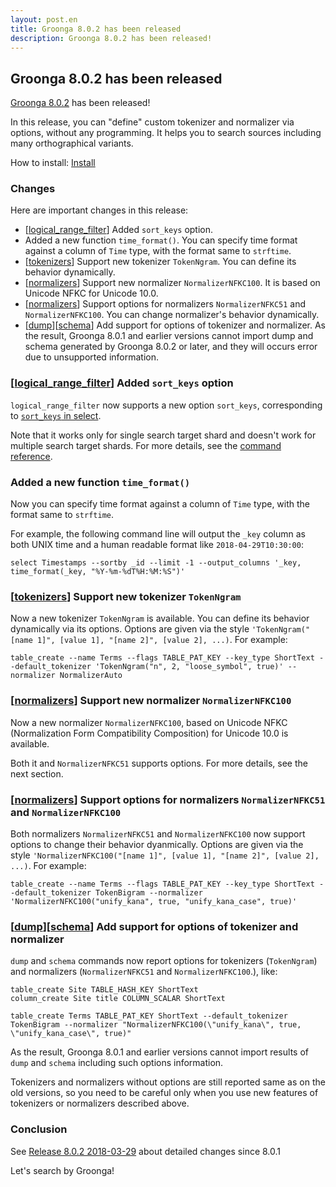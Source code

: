 ```yaml
---
layout: post.en
title: Groonga 8.0.2 has been released
description: Groonga 8.0.2 has been released!
---
```


## Groonga 8.0.2 has been released

[Groonga 8.0.2](/docs/news.html#release-8.0.2) has been released!

In this release, you can "define" custom tokenizer and normalizer via options, without any programming. It helps you to search sources including many orthographical variants.

How to install: [Install](/docs/install.html)

### Changes

Here are important changes in this release:

  * [[logical_range_filter](/docs/reference/commands/logical_range_filter.html)] Added `sort_keys` option.
  * Added a new function `time_format()`. You can specify time format against a column of `Time` type, with the format same to `strftime`.
  * [[tokenizers](/docs/reference/tokenizers.html)] Support new tokenizer `TokenNgram`. You can define its behavior dynamically.
  * [[normalizers](/docs/reference/normalizers.html)] Support new normalizer `NormalizerNFKC100`. It is based on Unicode NFKC for Unicode 10.0.
  * [[normalizers](/docs/reference/normalizers.html)] Support options for normalizers `NormalizerNFKC51` and `NormalizerNFKC100`. You can change normalizer's behavior dynamically.
  * [[dump](/docs/reference/commands/dump.html)][[schema](/docs/reference/commands/schema.html)] Add support for options of tokenizer and normalizer. As the result, Groonga 8.0.1 and earlier versions cannot import dump and schema generated by Groonga 8.0.2 or later, and they will occurs error due to unsupported information.


### [[logical_range_filter](/docs/reference/commands/logical_range_filter.html)] Added `sort_keys` option

`logical_range_filter` now supports a new option `sort_keys`, corresponding to [`sort_keys` in select](/docs/reference/commands/select.html#select-sort-keys).

Note that it works only for single search target shard and doesn't work for multiple search target shards.
For more details, see the [command reference](/docs/reference/commands/logical_range_filter.html#sort-keys).

### Added a new function `time_format()`

Now you can specify time format against a column of `Time` type, with the format same to `strftime`.

For example, the following command line will output the `_key` column as both UNIX time and a human readable format like `2018-04-29T10:30:00`:

```
select Timestamps --sortby _id --limit -1 --output_columns '_key, time_format(_key, "%Y-%m-%dT%H:%M:%S")'
```

### [[tokenizers](/docs/reference/tokenizers.html)] Support new tokenizer `TokenNgram`

Now a new tokenizer `TokenNgram` is available.
You can define its behavior dynamically via its options.
Options are given via the style `'TokenNgram("[name 1]", [value 1], "[name 2]", [value 2], ...)`.
For example:

```
table_create --name Terms --flags TABLE_PAT_KEY --key_type ShortText --default_tokenizer 'TokenNgram("n", 2, "loose_symbol", true)' --normalizer NormalizerAuto
```

### [[normalizers](/docs/reference/normalizers.html)] Support new normalizer `NormalizerNFKC100`

Now a new normalizer `NormalizerNFKC100`, based on Unicode NFKC (Normalization Form Compatibility Composition) for Unicode 10.0 is available.

Both it and `NormalizerNFKC51` supports options.
For more details, see the next section.

### [[normalizers](/docs/reference/normalizers.html)] Support options for normalizers `NormalizerNFKC51` and `NormalizerNFKC100`

Both normalizers `NormalizerNFKC51` and `NormalizerNFKC100` now support options to change their behavior dyanmically.
Options are given via the style `'NormalizerNFKC100("[name 1]", [value 1], "[name 2]", [value 2], ...)`.
For example:

```
table_create --name Terms --flags TABLE_PAT_KEY --key_type ShortText --default_tokenizer TokenBigram --normalizer 'NormalizerNFKC100("unify_kana", true, "unify_kana_case", true)'
```

### [[dump](/docs/reference/commands/dump.html)][[schema](/docs/reference/commands/schema.html)] Add support for options of tokenizer and normalizer

`dump` and `schema` commands now report options for tokenizers (`TokenNgram`) and normalizers (`NormalizerNFKC51` and `NormalizerNFKC100`.), like:

```
table_create Site TABLE_HASH_KEY ShortText
column_create Site title COLUMN_SCALAR ShortText

table_create Terms TABLE_PAT_KEY ShortText --default_tokenizer TokenBigram --normalizer "NormalizerNFKC100(\"unify_kana\", true, \"unify_kana_case\", true)"
```

As the result, Groonga 8.0.1 and earlier versions cannot import results of `dump` and `schema` including such options information.

Tokenizers and normalizers without options are still reported same as on the old versions, so you need to be careful only when you use new features of tokenizers or normalizers described above.

### Conclusion

See [Release 8.0.2 2018-03-29](/docs/news.html#release-8.0.2) about detailed changes since 8.0.1

Let's search by Groonga!
